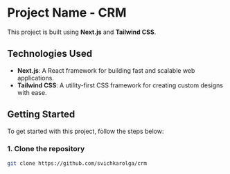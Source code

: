 # Project Name - CRM

This project is built using **Next.js** and **Tailwind CSS**.

## Technologies Used

- **Next.js**: A React framework for building fast and scalable web applications.
- **Tailwind CSS**: A utility-first CSS framework for creating custom designs with ease.

## Getting Started

To get started with this project, follow the steps below:

### 1. Clone the repository

```bash
git clone https://github.com/svichkarolga/crm
